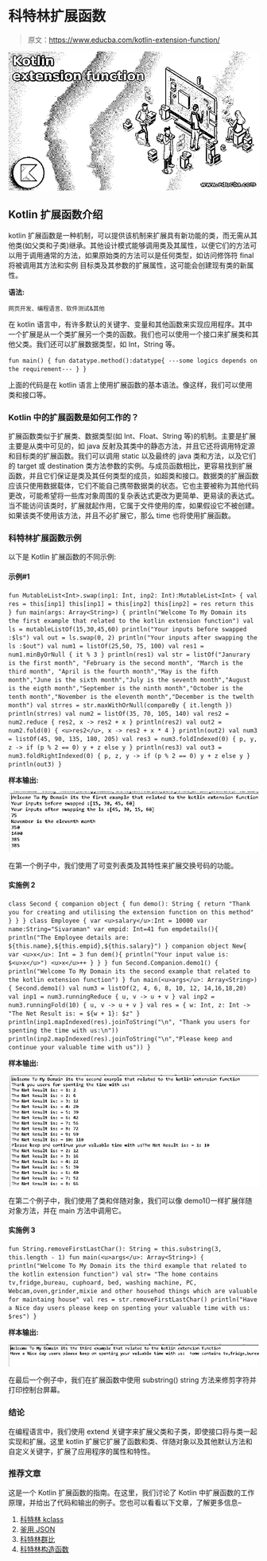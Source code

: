 # 科特林扩展函数

> 原文：<https://www.educba.com/kotlin-extension-function/>

![Kotlin extension function](img/7fc33c8eafcd7e56ae59e4f8cb409f92.png)



## Kotlin 扩展函数介绍

kotlin 扩展函数是一种机制，可以提供该机制来扩展具有新功能的类，而无需从其他类(如父类和子类)继承。其他设计模式能够调用类及其属性，以便它们的方法可以用于调用通常的方法，如果原始类的方法可以是任何类型，如访问修饰符 final 将被调用其方法和实例 目标类及其参数的扩展属性，这可能会创建现有类的新属性。

**语法:**

<small>网页开发、编程语言、软件测试&其他</small>

在 kotlin 语言中，有许多默认的关键字、变量和其他函数来实现应用程序。其中一个扩展是从一个类扩展另一个类的函数。我们也可以使用一个接口来扩展类和其他父类。我们还可以扩展数据类型，如 Int，String 等。

`fun main()
{
fun datatype.method():datatype{
---some logics depends on the requirement---
}
}`

上面的代码是在 kotlin 语言上使用扩展函数的基本语法。像这样，我们可以使用类和接口等。

### Kotlin 中的扩展函数是如何工作的？

扩展函数类似于扩展类、数据类型(如 Int、Float、String 等)的机制。主要是扩展主要是从类中可见的，如 java 反射及其类中的静态方法，并且它还将调用特定源和目标类的扩展函数。我们可以调用 static 以及最终的 java 类和方法，以及它们的 target 或 destination 类方法参数的实例。与成员函数相比，更容易找到扩展函数，并且它们保证是类及其任何类型的成员，如超类和接口。数据类的扩展函数应该只使用数据载体，它们不能自己携带数据类的状态。它也主要被称为其他代码更改，可能希望将一些库对象周围的复杂表达式更改为更简单、更易读的表达式。当不能访问该类时，扩展就起作用，它属于文件使用的库，如果假设它不被创建。如果该类不使用该方法，并且不必扩展它，那么 time 也将使用扩展函数。

### 科特林扩展函数示例

以下是 Kotlin 扩展函数的不同示例:

#### 示例#1

`fun MutableList<Int>.swap(inp1: Int, inp2: Int):MutableList<Int> {
val res = this[inp1] this[inp1] = this[inp2] this[inp2] = res
return this
}
fun main(args: Array<String>) {
println("Welcome To My Domain its the first example that related to the kotlin extension function")
val ls = mutableListOf(15,30,45,60)
println("Your inputs before swapped :$ls")
val out = ls.swap(0, 2)
println("Your inputs after swapping the ls :$out")
val num1 = listOf(25,50, 75, 100)
val res1 = num1.minByOrNull { it % 3 }
println(res1)
val str = listOf("Janurary is the first month", "February is the second month", "March is the third month", "April is the fourth month","May is the fifth month","June is the sixth month","July is the seventh month","August is the eigth month","September is the ninth month","October is the tenth month","November is the eleventh month","December is the twelth month")
val strres = str.maxWithOrNull(compareBy { it.length })
println(strres)
val num2 = listOf(35, 70, 105, 140)
val res2 = num2.reduce { res2, x -> res2 + x }
println(res2)
val out2 = num2.fold(0) { <u>res2</u>, x -> res2 + x * 4 }
println(out2)
val num3 = listOf(45, 90, 135, 180, 205)
val res3 = num3.foldIndexed(0) { p, y, z -> if (p % 2 == 0) y + z else y }
println(res3)
val out3 = num3.foldRightIndexed(0) { p, z, y -> if (p % 2 == 0) y + z else y }
println(out3)
}`

**样本输出:**

![Kotlin extension function Output 1](img/c6b62704423c6f3d52e719773cfce909.png)



在第一个例子中，我们使用了可变列表类及其特性来扩展交换号码的功能。

#### 实施例 2

`class Second {
companion object {
fun demo(): String {
return "Thank you for creating and utilising the extension function on this method"
}
}
}
class Employee {
var <u>salary</u>:Int = 10000
var name:String="Sivaraman"
var empid: Int=41
fun empdetails(){
println("The Employee details are: ${this.name},${this.empid},${this.salary}")
}
companion object New{
var <u>x</u>: Int = 3
fun dem(){
println("Your input value is: $<u>x</u>")
<u>x</u>++
}
}
}
fun Second.Companion.demo1() {
println("Welcome To My Domain its the second example that related to the kotlin extension function")
}
fun main(<u>args</u>: Array<String>) {
Second.demo1()
val num3 = listOf(2, 4, 6, 8, 10, 12, 14,16,18,20)
val inp1 = num3.runningReduce { u, v -> u + v }
val inp2 = num3.runningFold(10) { u, v -> u + v }
val res = { w: Int, z: Int -> "The Net Result is: = ${w + 1}: $z" }
println(inp1.mapIndexed(res).joinToString("\n", "Thank you users for spenting the time with us:\n"))
println(inp2.mapIndexed(res).joinToString("\n","Please keep and continue your valuable time with us"))
}`

**样本输出:**

![Kotlin extension function Output 2](img/6497bc0790206007da68596faa10a676.png)



在第二个例子中，我们使用了类和伴随对象，我们可以像 demo1()一样扩展伴随对象方法，并在 main 方法中调用它。

#### 实施例 3

`fun String.removeFirstLastChar(): String = this.substring(3, this.length - 1)
fun main(<u>args</u>: Array<String>) {
println("Welcome To My Domain its the third example that related to the kotlin extension function")
val str= "The home contains tv,fridge,bureau, cuphoard, bed, washing machine, PC, Webcam,oven,grinder,mixie and other househod things which are valuable for maintaing house"
val res = str.removeFirstLastChar()
println("Have a Nice day users please keep on spenting your valuable time with us: $res")
}`

**样本输出:**

![Kotlin extension function Output 3](img/73a0d49f54710820d6fc0998bc179001.png)



在最后一个例子中，我们在扩展函数中使用 substring() string 方法来修剪字符并打印控制台屏幕。

### 结论

在编程语言中，我们使用 extend 关键字来扩展父类和子类，即使接口将与类一起实现和扩展。这里 kotlin 扩展它扩展了函数和类、伴随对象以及其他默认方法和自定义关键字，扩展了应用程序的属性和特性。

### 推荐文章

这是一个 Kotlin 扩展函数的指南。在这里，我们讨论了 Kotlin 中扩展函数的工作原理，并给出了代码和输出的例子。您也可以看看以下文章，了解更多信息–

1.  [科特林 kclass](https://www.educba.com/kotlin-kclass/)
2.  [釜用 JSON](https://www.educba.com/kotlin-json/)
3.  [科特林群比](https://www.educba.com/kotlin-groupby/)
4.  [科特林构造函数](https://www.educba.com/kotlin-constructors/)





